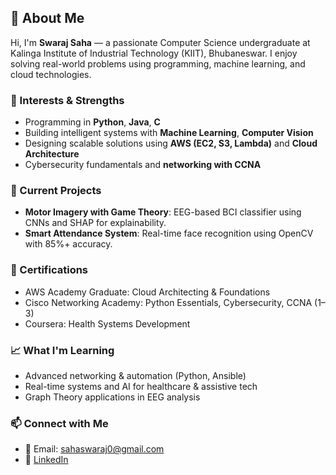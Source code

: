 ## 👋 About Me

Hi, I'm **Swaraj Saha** — a passionate Computer Science undergraduate at Kalinga Institute of Industrial Technology (KIIT), Bhubaneswar. I enjoy solving real-world problems using programming, machine learning, and cloud technologies.

### 🧠 Interests & Strengths
- Programming in **Python**, **Java**, **C**
- Building intelligent systems with **Machine Learning**, **Computer Vision**
- Designing scalable solutions using **AWS (EC2, S3, Lambda)** and **Cloud Architecture**
- Cybersecurity fundamentals and **networking with CCNA**

### 🔬 Current Projects
- **Motor Imagery with Game Theory**: EEG-based BCI classifier using CNNs and SHAP for explainability.
- **Smart Attendance System**: Real-time face recognition using OpenCV with 85%+ accuracy.

### 📜 Certifications
- AWS Academy Graduate: Cloud Architecting & Foundations
- Cisco Networking Academy: Python Essentials, Cybersecurity, CCNA (1–3)
- Coursera: Health Systems Development

### 📈 What I'm Learning
- Advanced networking & automation (Python, Ansible)
- Real-time systems and AI for healthcare & assistive tech
- Graph Theory applications in EEG analysis

### 📫 Connect with Me
- 📧 Email: sahaswaraj0@gmail.com
- 🔗 [LinkedIn](https://www.linkedin.com/in/swaraj-saha-99326a350)
